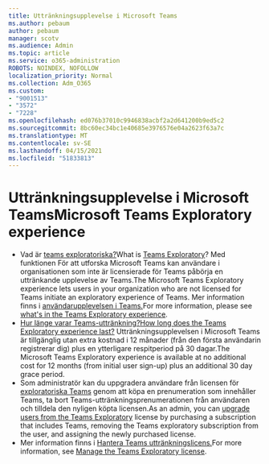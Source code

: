 ```yaml
---
title: Uttränkningsupplevelse i Microsoft Teams
ms.author: pebaum
author: pebaum
manager: scotv
ms.audience: Admin
ms.topic: article
ms.service: o365-administration
ROBOTS: NOINDEX, NOFOLLOW
localization_priority: Normal
ms.collection: Adm_O365
ms.custom:
- "9001513"
- "3572"
- "7228"
ms.openlocfilehash: ed076b37010c9946838acbf2a2d641200b9ed5c2
ms.sourcegitcommit: 8bc60ec34bc1e40685e3976576e04a2623f63a7c
ms.translationtype: MT
ms.contentlocale: sv-SE
ms.lasthandoff: 04/15/2021
ms.locfileid: "51833813"
---
```

# <a name="microsoft-teams-exploratory-experience"></a><span data-ttu-id="99e66-102">Uttränkningsupplevelse i Microsoft Teams</span><span class="sxs-lookup"><span data-stu-id="99e66-102">Microsoft Teams Exploratory experience</span></span>

- <span data-ttu-id="99e66-103">Vad är [teams exploratoriska?](https://docs.microsoft.com/microsoftteams/teams-exploratory)</span><span class="sxs-lookup"><span data-stu-id="99e66-103">What is [Teams Exploratory](https://docs.microsoft.com/microsoftteams/teams-exploratory)?</span></span> <span data-ttu-id="99e66-104">Med funktionen För att utforska Microsoft Teams kan användare i organisationen som inte är licensierade för Teams påbörja en uttränkande upplevelse av Teams.</span><span class="sxs-lookup"><span data-stu-id="99e66-104">The Microsoft Teams Exploratory experience lets users in your organization who are not licensed for Teams initiate an exploratory experience of Teams.</span></span> <span data-ttu-id="99e66-105">Mer information finns i [användarupplevelsen i Teams.](https://docs.microsoft.com/microsoftteams/teams-exploratory#whats-in-the-teams-exploratory-experience)</span><span class="sxs-lookup"><span data-stu-id="99e66-105">For more information, please see [what's in the Teams Exploratory experience](https://docs.microsoft.com/microsoftteams/teams-exploratory#whats-in-the-teams-exploratory-experience).</span></span>
- [<span data-ttu-id="99e66-106">Hur länge varar Teams-uttränkning?</span><span class="sxs-lookup"><span data-stu-id="99e66-106">How long does the Teams Exploratory experience last?</span></span>](https://docs.microsoft.com/microsoftteams/teams-exploratory#how-long-does-the-teams-exploratory-experience-last) <span data-ttu-id="99e66-107">Uttränkningsupplevelsen i Microsoft Teams är tillgänglig utan extra kostnad i 12 månader (från den första användarin registrerar dig) plus en ytterligare respitperiod på 30 dagar.</span><span class="sxs-lookup"><span data-stu-id="99e66-107">The Microsoft Teams Exploratory experience is available at no additional cost for 12 months (from initial user sign-up) plus an additional 30 day grace period.</span></span>
- <span data-ttu-id="99e66-108">Som administratör kan du uppgradera användare från licensen för [exploratoriska Teams](https://docs.microsoft.com/microsoftteams/teams-exploratory#upgrade-users-from-the-teams-exploratory-license) genom att köpa en prenumeration som innehåller Teams, ta bort Teams-uttränkningsprenumerationen från användaren och tilldela den nyligen köpta licensen.</span><span class="sxs-lookup"><span data-stu-id="99e66-108">As an admin, you can [upgrade users from the Teams Exploratory](https://docs.microsoft.com/microsoftteams/teams-exploratory#upgrade-users-from-the-teams-exploratory-license) license by purchasing a subscription that includes Teams, removing the Teams exploratory subscription from the user, and assigning the newly purchased license.</span></span>
- <span data-ttu-id="99e66-109">Mer information finns i [Hantera Teams uttränkningslicens.](https://docs.microsoft.com/microsoftteams/teams-exploratory)</span><span class="sxs-lookup"><span data-stu-id="99e66-109">For more information, see [Manage the Teams Exploratory license](https://docs.microsoft.com/microsoftteams/teams-exploratory).</span></span>
